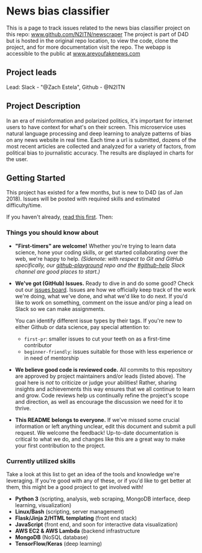 # News bias classifier
This is a page to track issues related to the news bias classifier project on this repo: www.github.com/N2ITN/newscraper
The project is part of D4D but is hosted in the original repo location, to view the code, clone the project, and for more  documentation visit the repo.
The webapp is accessible to the public at www.areyoufakenews.com

## Project leads
Lead: Slack - "@Zach Estela", Github - @N2ITN

## Project Description
In an era of misinformation and polarized politics, it's important for internet users to have context for what's on their screen. This microservice uses natural language processing and deep learning to analyze patterns of bias on any news website in real time. Each time a url is submitted, dozens of the most recent articles are collected and analyzed for a variety of factors, from political bias to journalistic accuracy. The results are displayed in charts for the user.

## Getting Started
This project has existed for a few months, but is new to D4D (as of Jan 2018). Issues will be posted with required skills and estimated difficulty/time.

If you haven't already, [read this first](https://github.com/Data4Democracy/read-this-first). Then:

### Things you should know about
* **"First-timers" are welcome!** Whether you're trying to learn data science, hone your coding skills, or get started collaborating over the web, we're happy to help. *(Sidenote: with respect to Git and GitHub specifically, our [github-playground](https://github.com/Data4Democracy/github-playground) repo and the [#github-help](https://datafordemocracy.slack.com/messages/github-help/) Slack channel are good places to start.)*
* **We've got (GitHub) Issues.** Ready to dive in and do some good? Check out our [issues board](https://github.com/Data4Democracy/are-you-fake-news/issues). Issues are how we officially keep track of the work we're doing, what we've done, and what we'd like to do next. If you'd like to work on something, comment on the issue and/or ping a lead on Slack so we can make assignments.

    You can identify different issue types by their tags. If you're new to either Github or data science, pay special attention to:
    * `first-pr`: smaller issues to cut your teeth on as a first-time contributor
    * `beginner-friendly`: issues suitable for those with less experience or in need of mentorship
* **We believe good code is reviewed code.** All commits to this repository are approved by project maintainers and/or leads (listed above). The goal here is *not* to criticize or judge your abilities! Rather, sharing insights and achievements this way ensures that we all continue to learn and grow. Code reviews help us continually refine the project's scope and direction, as well as encourage the discussion we need for it to thrive.
* **This README belongs to everyone.** If we've missed some crucial information or left anything unclear, edit this document and submit a pull request. We welcome the feedback! Up-to-date documentation is critical to what we do, and changes like this are a great way to make your first contribution to the project.

### Currently utilized skills
Take a look at this list to get an idea of the tools and knowledge we're leveraging. If you're good with any of these, or if you'd like to get better at them, this might be a good project to get involved with!

* **Python 3** (scripting, analysis, web scraping, MongoDB interface, deep learning, visualization)
* **Linux/Bash** (scripting, server management)
* **Flask/Jinja 2/HTML templating** (front end stack)
* **JavaScript** (front end, and soon for interactive data visualization)
* **AWS EC2 & AWS Lambda** (backend infrastructure
* **MongoDB** (NoSQL database)
* **TensorFlow/Keras** (deep learning)

